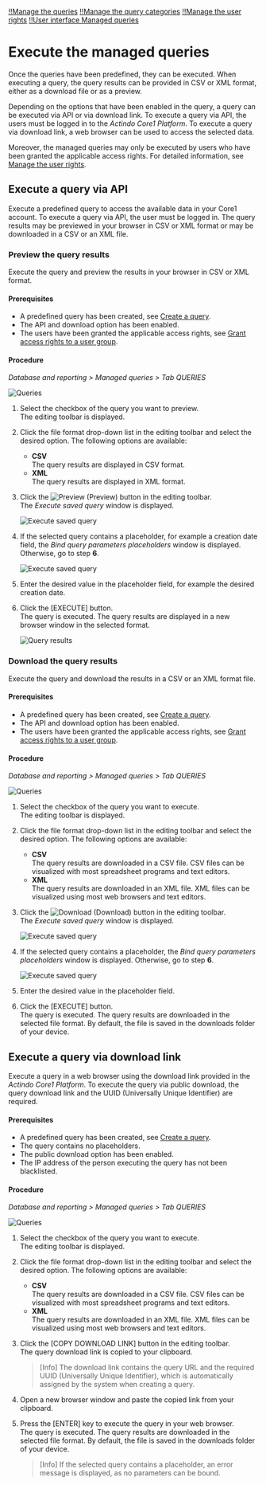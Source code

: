 [!!Manage the queries](../Integration/01_ManageQueries.md)
[!!Manage the query categories](../Integration/02_ManageQueryCategories.md)
[!!Manage the user rights](../Integration/05_ManageUserRights.md)
[!!User interface Managed queries](../UserInterface/01a_Queries.md)

# Execute the managed queries

Once the queries have been predefined, they can be executed. When executing a query, the query results can be provided in CSV or XML format, either as a download file or as a preview.

Depending on the options that have been enabled in the query, a query can be executed via API or via download link. To execute a query via API, the users must be logged in to the *Actindo Core1 Platform*. To execute a query via download link, a web browser can be used to access the selected data. 

Moreover, the managed queries may only be executed by users who have been granted the applicable access rights. For detailed information, see [Manage the user rights](../Integration/05_ManageUserRights.md). 



## Execute a query via API 

Execute a predefined query to access the available data in your Core1 account. To execute a query via API, the user must be logged in. The query results may be previewed in your browser in CSV or XML format or may be downloaded in a CSV or an XML file. 


### Preview the query results

Execute the query and preview the results in your browser in CSV or XML format.

#### Prerequisites

- A predefined query has been created, see [Create a query](../Integration/01_ManageQueries.md#create-a-query).
- The API and download option has been enabled. 
- The users have been granted the applicable access rights, see [Grant access rights to a user group](../Integration/05_ManageUserRights.md#grant-access-rights-to-a-user-group).

#### Procedure

*Database and reporting > Managed queries > Tab QUERIES*

![Queries](../../Assets/Screenshots/DatabaseAndReporting/ManagedQueries/Queries/Queries.png "[Queries]")

1. Select the checkbox of the query you want to preview.  
    The editing toolbar is displayed.

2. Click the file format drop-down list in the editing toolbar and select the desired option. The following options are available:  
      - **CSV**   
        The query results are displayed in CSV format.   
      - **XML**   
        The query results are displayed in XML format.  

3. Click the ![Preview](../../Assets/Icons/Eye02.png "[Preview]") (Preview) button in the editing toolbar.  
    The *Execute saved query* window  is displayed.  

    ![Execute saved query](../../Assets/Screenshots/DatabaseAndReporting/ManagedQueries/Queries/ExecuteSavedQuery.png "[Execute saved query]")

4. If the selected query contains a placeholder, for example a creation date field, the *Bind query parameters placeholders* window is displayed. Otherwise, go to step **6**.

    ![Execute saved query](../../Assets/Screenshots/DatabaseAndReporting/ManagedQueries/Queries/BindQueryParamsPlaceholders.png "[Execute saved query]")

5. Enter the desired value in the placeholder field, for example the desired creation date. 

6. Click the [EXECUTE] button.   
    The query is executed. The query results are displayed in a new browser window in the selected format.

    ![Query results](../../Assets/Screenshots/DatabaseAndReporting/ManagedQueries/Queries/QueryResultsPreview.png "[Query results]")


### Download the query results

Execute the query and download the results in a CSV or an XML format file.

#### Prerequisites

- A predefined query has been created, see [Create a query](../Integration/01_ManageQueries.md#create-a-query).
- The API and download option has been enabled. 
- The users have been granted the applicable access rights, see [Grant access rights to a user group](../Integration/05_ManageUserRights.md#grant-access-rights-to-a-user-group).

#### Procedure

*Database and reporting > Managed queries > Tab QUERIES*

![Queries](../../Assets/Screenshots/DatabaseAndReporting/ManagedQueries/Queries/Queries.png "[Queries]")

1. Select the checkbox of the query you want to execute.  
    The editing toolbar is displayed.

2. Click the file format drop-down list in the editing toolbar and select the desired option. The following options are available:
    - **CSV**  
        The query results are downloaded in a CSV file. CSV files can be visualized with most spreadsheet programs and text editors.   
    - **XML**  
        The query results are downloaded in an XML file. XML files can be visualized using most web browsers and text editors.

3. Click the ![Download](../../Assets/Icons/Download.png "[Download]") (Download) button in the editing toolbar.  
    The *Execute saved query* window is displayed.  

    ![Execute saved query](../../Assets/Screenshots/DatabaseAndReporting/ManagedQueries/Queries/ExecuteSavedQuery.png "[Execute saved query]")

4. If the selected query contains a placeholder, the *Bind query parameters placeholders* window is displayed. Otherwise, go to step **6**. 
    
    ![Execute saved query](../../Assets/Screenshots/DatabaseAndReporting/ManagedQueries/Queries/BindQueryParamsPlaceholders.png "[Execute saved query]")

5. Enter the desired value in the placeholder field. 

6. Click the [EXECUTE] button.   
    The query is executed. The query results are downloaded in the selected file format. By default, the file is saved in the downloads folder of your device. 



## Execute a query via download link 

Execute a query in a web browser using the download link provided in the *Actindo Core1 Platform*. To execute the query via public download, the query download link and the UUID (Universally Unique Identifier) are required.

#### Prerequisites

- A predefined query has been created, see [Create a query](../Integration/01_ManageQueries.md#create-a-query).
- The query contains no placeholders.
- The public download option has been enabled. 
- The IP address of the person executing the query has not been blacklisted.

#### Procedure

*Database and reporting > Managed queries > Tab QUERIES*

![Queries](../../Assets/Screenshots/DatabaseAndReporting/ManagedQueries/Queries/Queries.png "[Queries]")

1. Select the checkbox of the query you want to execute.  
    The editing toolbar is displayed.

2. Click the file format drop-down list in the editing toolbar and select the desired option. The following options are available:
    - **CSV**  
        The query results are downloaded in a CSV file. CSV files can be visualized with most spreadsheet programs and text editors.   
    - **XML**  
        The query results are downloaded in an XML file. XML files can be visualized using most web browsers and text editors.

3. Click the [COPY DOWNLOAD LINK] button in the editing toolbar.  
    The query download link is copied to your clipboard.

    > [Info] The download link contains the query URL and the required UUID (Universally Unique Identifier), which is automatically assigned by the system when creating a query.

4. Open a new browser window and paste the copied link from your clipboard. 

5. Press the [ENTER] key to execute the query in your web browser.  
    The query is executed. The query results are downloaded in the selected file format. By default, the file is saved in the downloads folder of your device.  

    > [Info] If the selected query contains a placeholder, an error message is displayed, as no parameters can be bound. 

[comment]: <> (Download via public download sollte möglich als CSV und XML Datei. Momentan funktioniert nur als CSV - URL hat nur CSV drin. Reported, Stand 20.04.2023)